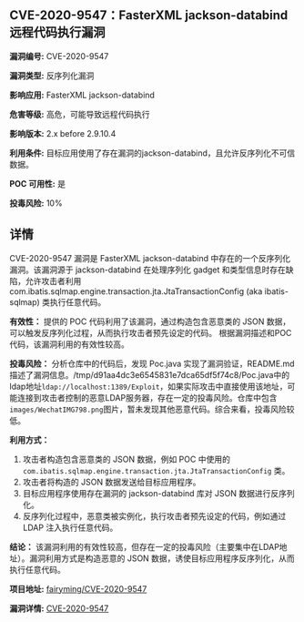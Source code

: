 ## CVE-2020-9547：FasterXML jackson-databind 远程代码执行漏洞

**漏洞编号:** CVE-2020-9547

**漏洞类型:** 反序列化漏洞

**影响应用:** FasterXML jackson-databind

**危害等级:** 高危，可能导致远程代码执行

**影响版本:** 2.x before 2.9.10.4

**利用条件:** 目标应用使用了存在漏洞的jackson-databind，且允许反序列化不可信数据。

**POC 可用性:** 是

**投毒风险:** 10%

## 详情

CVE-2020-9547 漏洞是 FasterXML jackson-databind 中存在的一个反序列化漏洞。该漏洞源于 jackson-databind 在处理序列化 gadget 和类型信息时存在缺陷，允许攻击者利用 com.ibatis.sqlmap.engine.transaction.jta.JtaTransactionConfig (aka ibatis-sqlmap) 类执行任意代码。

**有效性：**
提供的 POC 代码利用了该漏洞，通过构造包含恶意类的 JSON 数据，可以触发反序列化过程，从而执行攻击者预先设定的代码。
根据漏洞描述和POC代码，该漏洞利用的有效性较高。

**投毒风险：**
分析仓库中的代码后，发现 Poc.java 实现了漏洞验证，README.md 描述了漏洞信息。/tmp/d91aa4dc3e6545831e7dca65df5f74c8/Poc.java中的ldap地址`ldap://localhost:1389/Exploit`，如果实际攻击中直接使用该地址，可能连接到攻击者控制的恶意LDAP服务器，存在一定的投毒风险。仓库中包含`images/WechatIMG798.png`图片，暂未发现其他恶意代码。综合来看，投毒风险较低。

**利用方式：**
1.  攻击者构造包含恶意类的 JSON 数据，例如 POC 中使用的 `com.ibatis.sqlmap.engine.transaction.jta.JtaTransactionConfig` 类。
2.  攻击者将构造的 JSON 数据发送给目标应用程序。
3.  目标应用程序使用存在漏洞的 jackson-databind 库对 JSON 数据进行反序列化。
4.  反序列化过程中，恶意类被实例化，执行攻击者预先设定的代码，例如通过 LDAP 注入执行任意代码。

**结论：**
该漏洞利用的有效性较高，但存在一定的投毒风险（主要集中在LDAP地址）。漏洞利用方式是构造恶意的 JSON 数据，诱使目标应用程序反序列化，从而执行任意代码。

**项目地址:** [fairyming/CVE-2020-9547](https://github.com/fairyming/CVE-2020-9547)

**漏洞详情:** [CVE-2020-9547](https://nvd.nist.gov/vuln/detail/CVE-2020-9547)